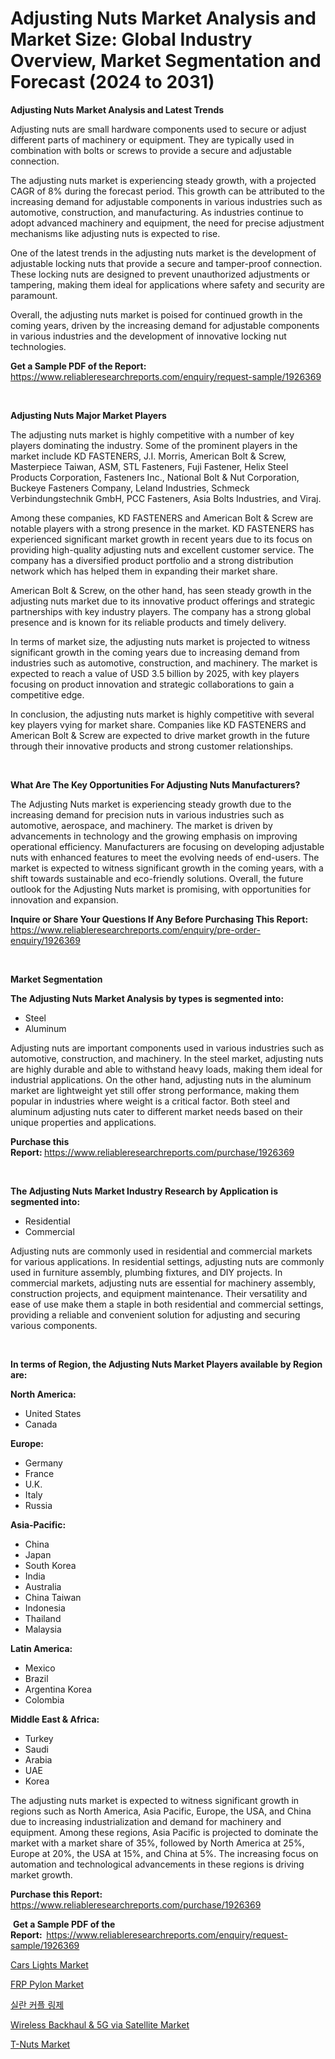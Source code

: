 <p><h1>Adjusting Nuts Market Analysis and Market Size: Global Industry Overview, Market Segmentation and Forecast (2024 to 2031)</h1></p><p><strong>Adjusting Nuts Market Analysis and Latest Trends</strong></p>
<p><p>Adjusting nuts are small hardware components used to secure or adjust different parts of machinery or equipment. They are typically used in combination with bolts or screws to provide a secure and adjustable connection.</p><p>The adjusting nuts market is experiencing steady growth, with a projected CAGR of 8% during the forecast period. This growth can be attributed to the increasing demand for adjustable components in various industries such as automotive, construction, and manufacturing. As industries continue to adopt advanced machinery and equipment, the need for precise adjustment mechanisms like adjusting nuts is expected to rise.</p><p>One of the latest trends in the adjusting nuts market is the development of adjustable locking nuts that provide a secure and tamper-proof connection. These locking nuts are designed to prevent unauthorized adjustments or tampering, making them ideal for applications where safety and security are paramount.</p><p>Overall, the adjusting nuts market is poised for continued growth in the coming years, driven by the increasing demand for adjustable components in various industries and the development of innovative locking nut technologies.</p></p>
<p><strong>Get a Sample PDF of the Report:&nbsp;</strong> <a href="https://www.reliableresearchreports.com/enquiry/request-sample/1926369">https://www.reliableresearchreports.com/enquiry/request-sample/1926369</a></p>
<p>&nbsp;</p>
<p><strong>Adjusting Nuts Major Market Players</strong></p>
<p><p>The adjusting nuts market is highly competitive with a number of key players dominating the industry. Some of the prominent players in the market include KD FASTENERS, J.I. Morris, American Bolt & Screw, Masterpiece Taiwan, ASM, STL Fasteners, Fuji Fastener, Helix Steel Products Corporation, Fasteners Inc., National Bolt & Nut Corporation, Buckeye Fasteners Company, Leland Industries, Schmeck Verbindungstechnik GmbH, PCC Fasteners, Asia Bolts Industries, and Viraj.</p><p>Among these companies, KD FASTENERS and American Bolt & Screw are notable players with a strong presence in the market. KD FASTENERS has experienced significant market growth in recent years due to its focus on providing high-quality adjusting nuts and excellent customer service. The company has a diversified product portfolio and a strong distribution network which has helped them in expanding their market share.</p><p>American Bolt & Screw, on the other hand, has seen steady growth in the adjusting nuts market due to its innovative product offerings and strategic partnerships with key industry players. The company has a strong global presence and is known for its reliable products and timely delivery.</p><p>In terms of market size, the adjusting nuts market is projected to witness significant growth in the coming years due to increasing demand from industries such as automotive, construction, and machinery. The market is expected to reach a value of USD 3.5 billion by 2025, with key players focusing on product innovation and strategic collaborations to gain a competitive edge.</p><p>In conclusion, the adjusting nuts market is highly competitive with several key players vying for market share. Companies like KD FASTENERS and American Bolt & Screw are expected to drive market growth in the future through their innovative products and strong customer relationships.</p></p>
<p>&nbsp;</p>
<p><strong>What Are The Key Opportunities For Adjusting Nuts Manufacturers?</strong></p>
<p><p>The Adjusting Nuts market is experiencing steady growth due to the increasing demand for precision nuts in various industries such as automotive, aerospace, and machinery. The market is driven by advancements in technology and the growing emphasis on improving operational efficiency. Manufacturers are focusing on developing adjustable nuts with enhanced features to meet the evolving needs of end-users. The market is expected to witness significant growth in the coming years, with a shift towards sustainable and eco-friendly solutions. Overall, the future outlook for the Adjusting Nuts market is promising, with opportunities for innovation and expansion.</p></p>
<p><strong>Inquire or Share Your Questions If Any Before Purchasing This Report:</strong> <a href="https://www.reliableresearchreports.com/enquiry/pre-order-enquiry/1926369">https://www.reliableresearchreports.com/enquiry/pre-order-enquiry/1926369</a></p>
<p>&nbsp;</p>
<p><strong>Market Segmentation</strong></p>
<p><strong>The Adjusting Nuts Market Analysis by types is segmented into:</strong></p>
<p><ul><li>Steel</li><li>Aluminum</li></ul></p>
<p><p>Adjusting nuts are important components used in various industries such as automotive, construction, and machinery. In the steel market, adjusting nuts are highly durable and able to withstand heavy loads, making them ideal for industrial applications. On the other hand, adjusting nuts in the aluminum market are lightweight yet still offer strong performance, making them popular in industries where weight is a critical factor. Both steel and aluminum adjusting nuts cater to different market needs based on their unique properties and applications.</p></p>
<p><strong>Purchase this Report:&nbsp;</strong><a href="https://www.reliableresearchreports.com/purchase/1926369">https://www.reliableresearchreports.com/purchase/1926369</a></p>
<p>&nbsp;</p>
<p><strong>The Adjusting Nuts Market Industry Research by Application is segmented into:</strong></p>
<p><ul><li>Residential</li><li>Commercial</li></ul></p>
<p><p>Adjusting nuts are commonly used in residential and commercial markets for various applications. In residential settings, adjusting nuts are commonly used in furniture assembly, plumbing fixtures, and DIY projects. In commercial markets, adjusting nuts are essential for machinery assembly, construction projects, and equipment maintenance. Their versatility and ease of use make them a staple in both residential and commercial settings, providing a reliable and convenient solution for adjusting and securing various components.</p></p>
<p>&nbsp;</p>
<p><strong>In terms of Region, the Adjusting Nuts Market Players available by Region are:</strong></p>
<p>
    <p> <strong> North America: </strong>
        <ul>
            <li>United States</li>
            <li>Canada</li>
        </ul>
        </p> 
    <p> <strong> Europe: </strong>
        <ul>
            <li>Germany</li>
            <li>France</li>
            <li>U.K.</li>
            <li>Italy</li>
            <li>Russia</li>
        </ul>
        </p> 
    <p> <strong> Asia-Pacific: </strong>
        <ul>
            <li>China</li>
            <li>Japan</li>
            <li>South Korea</li>
            <li>India</li>
            <li>Australia</li>
            <li>China Taiwan</li>
            <li>Indonesia</li>
            <li>Thailand</li>
            <li>Malaysia</li>
        </ul>
        </p> 
    <p> <strong> Latin America: </strong>
        <ul>
            <li>Mexico</li>
            <li>Brazil</li>
            <li>Argentina Korea</li>
            <li>Colombia</li>
        </ul>
        </p> 
    <p> <strong> Middle East & Africa: </strong>
        <ul>
            <li>Turkey</li>
            <li>Saudi</li>
            <li>Arabia</li>
            <li>UAE</li>
            <li>Korea</li>
        </ul>
    </p>
    </p>
<p><p>The adjusting nuts market is expected to witness significant growth in regions such as North America, Asia Pacific, Europe, the USA, and China due to increasing industrialization and demand for machinery and equipment. Among these regions, Asia Pacific is projected to dominate the market with a market share of 35%, followed by North America at 25%, Europe at 20%, the USA at 15%, and China at 5%. The increasing focus on automation and technological advancements in these regions is driving market growth.</p></p>
<p><strong>Purchase this Report: </strong><a href="https://www.reliableresearchreports.com/purchase/1926369">https://www.reliableresearchreports.com/purchase/1926369</a></p>
<p>&nbsp;<strong>Get a Sample PDF of the Report:&nbsp;&nbsp;</strong><a href="https://www.reliableresearchreports.com/enquiry/request-sample/1926369">https://www.reliableresearchreports.com/enquiry/request-sample/1926369</a></p>
<p><strong></strong></p>
<p><p><a href="https://view.publitas.com/reportprime-1/cars-lights-market-size-2024-2031-global-industrial-analysis-key-geographical-regions-market-share-top-key-players-product-types-and-forecast-research-report/">Cars Lights Market</a></p><p><a href="https://issuu.com/reportprime-2/docs/frp-pylon-market-size-2030.pptx">FRP Pylon Market</a></p><p><a href="https://github.com/bvubpqd5241630/Market-Research-Report-List-1/blob/main/9714521184762.md">실란 커플 링제</a></p><p><a href="https://faithful-glue-af3.notion.site/Wireless-Backhaul-5G-via-Satellite-Market-Size-Growth-Outlook-from-2024-to-2031-projecting-at-Ma-cd77a6edc7914c52b1805dab8d3416f7">Wireless Backhaul & 5G via Satellite Market</a></p><p><a href="https://github.com/fiixsa/Market-Research-Report-List-1/blob/main/t-nuts-market.md">T-Nuts Market</a></p></p>